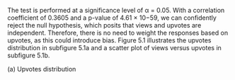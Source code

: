 The test is performed at a significance level of α = 0.05. With a correlation coefficient of
0.3605 and a p-value of 4.61 × 10−59, we can confidently reject the null hypothesis, which
posits that views and upvotes are independent. Therefore, there is no need to weight the
responses based on upvotes, as this could introduce bias. Figure 5.1 illustrates the upvotes
distribution in subfigure 5.1a and a scatter plot of views versus upvotes in subfigure 5.1b.

(a) Upvotes distribution